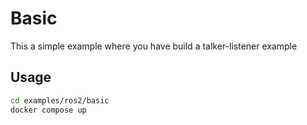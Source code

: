 # Basic

This a simple example where you have build a talker-listener example

## Usage

```bash
cd examples/ros2/basic
docker compose up
```